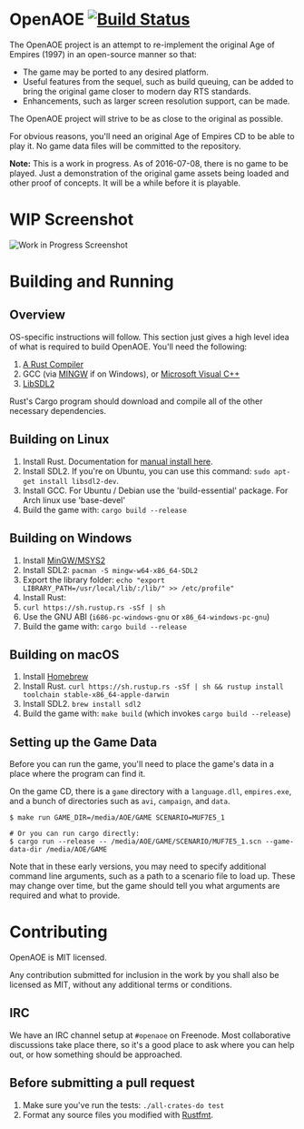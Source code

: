 # OpenAOE [![Build Status](https://travis-ci.org/Phrohdoh/OpenAOE.svg?branch=master)](https://travis-ci.org/Phrohdoh/OpenAOE)

The OpenAOE project is an attempt to re-implement the original Age of Empires (1997)
in an open-source manner so that:

 - The game may be ported to any desired platform.
 - Useful features from the sequel, such as build queuing, can be added to bring the original game closer to modern day RTS standards.
 - Enhancements, such as larger screen resolution support, can be made.

The OpenAOE project will strive to be as close to the original as possible.

For obvious reasons, you'll need an original Age of Empires CD to be able to
play it. No game data files will be committed to the repository.

**Note:** This is a work in progress. As of 2016-07-08, there is no game to be played. Just a demonstration of the original game assets being loaded and other proof of concepts. It will be a while before it is playable.

# WIP Screenshot

![Work in Progress Screenshot](https://cloud.githubusercontent.com/assets/20009343/16906794/daccd474-4c71-11e6-90ec-6821e5797b5c.png)

# Building and Running

## Overview

OS-specific instructions will follow. This section just gives a high level idea of what is required to build OpenAOE. You'll need the following:

1. [A Rust Compiler](https://www.rust-lang.org)
2. GCC (via [MINGW](http://www.mingw.org/) if on Windows), or [Microsoft Visual C++](https://www.visualstudio.com/en-us/visual-studio-homepage-vs.aspx)
3. [LibSDL2](https://www.libsdl.org/)

Rust's Cargo program should download and compile all of the other necessary dependencies.

## Building on Linux

1. Install Rust. Documentation for [manual install here](https://doc.rust-lang.org/book/getting-started.html).
2. Install SDL2. If you're on Ubuntu, you can use this command: `sudo apt-get install libsdl2-dev`.
3. Install GCC. For Ubuntu / Debian use the 'build-essential' package. For Arch linux use 'base-devel'
3. Build the game with: `cargo build --release`

## Building on Windows

1. Install [MinGW/MSYS2](http://msys2.github.io/)
2. Install SDL2: `pacman -S mingw-w64-x86_64-SDL2`
 1. Export the library folder: `echo "export LIBRARY_PATH=/usr/local/lib/:/lib/" >> /etc/profile"`
3. Install Rust:
 1. `curl https://sh.rustup.rs -sSf | sh`
 2. Use the GNU ABI (`i686-pc-windows-gnu` or `x86_64-windows-pc-gnu`)
3. Build the game with: `cargo build --release`

## Building on macOS

1. Install [Homebrew](http://brew.sh/)
2. Install Rust. `curl https://sh.rustup.rs -sSf | sh && rustup install toolchain stable-x86_64-apple-darwin`
3. Install SDL2. `brew install sdl2`
4. Build the game with: `make build` (which invokes `cargo build --release`)

## Setting up the Game Data

Before you can run the game, you'll need to place the game's data in a place where the program can find it.

On the game CD, there is a `game` directory with a `language.dll`, `empires.exe`, and a bunch of directories such as `avi`, `campaign`, and `data`.

```
$ make run GAME_DIR=/media/AOE/GAME SCENARIO=MUF7E5_1

# Or you can run cargo directly:
$ cargo run --release -- /media/AOE/GAME/SCENARIO/MUF7E5_1.scn --game-data-dir /media/AOE/GAME
```

Note that in these early versions, you may need to specify additional command line arguments, such as a path to a scenario file to load up. These may change over time, but the game should tell you what arguments are required and what to provide.

# Contributing

OpenAOE is MIT licensed.

Any contribution submitted for inclusion in the work by you shall also be licensed as MIT, without any additional terms or conditions.

## IRC

We have an IRC channel setup at `#openaoe` on Freenode. Most collaborative discussions take place there, so it's a good place to ask where you can help out, or how something should be approached.

## Before submitting a pull request

1. Make sure you've run the tests: `./all-crates-do test`
2. Format any source files you modified with [Rustfmt](https://github.com/rust-lang-nursery/rustfmt).
